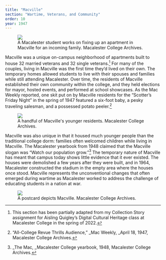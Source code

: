 ```yaml
---
title: "Macville"
section: "Wartime, Veterans, and Community"
order: 10
year: 1947
---
```


<figure>
   <img src="/mac-history/images/Macville_10.jpg">
   <figcaption>
          A Macalester student works on fixing up an apartment in Macville for an incoming family. Macalester College Archives.
   </figcaption>
</figure>

Macville was a unique on-campus neighborhood of apartments built to house 32 married veterans and 32 single veterans.[^1] For many of the couples, living in Macville was the first time they’d lived on their own. The temporary homes allowed students to live with their spouses and families while still attending Macalester. Over time, the residents of Macville established their own community within the college, and they held elections for mayor, hosted events, and performed at school showcases. As the Mac Weekly reported, one skit put on by Macville residents for the “Scotter’s Friday Night” in the spring of 1947 featured a six-foot baby, a pesky traveling salesman, and a possessed potato peeler.[^2] 

<figure>
   <img src="/mac-history/images/Macville_001.jpg">
   <figcaption>
     A handful of Macville's younger residents. Macalester College Archives.
   </figcaption>
</figure>

Macville was also unique in that it housed much younger people than the traditional college dorm: families often welcomed children while living in Macville. The Macalester yearbook from 1948 claimed that the Macville slogan was “Watch our population grow.”[^3] The temporary nature of Macville has meant that campus today shows little evidence that it ever existed. The houses were demolished a few years after they were built, and in 1964, Macalester constructed the stadium in the empty area where the houses once stood. Macville represents the unconventional changes that often emerged during wartime as Macalester worked to address the challenge of educating students in a nation at war.


<figure>
   <img src="/mac-history/images/macville-postcard.jpg">
   <figcaption>
     A postcard depicts Macville. Macalester College Archives.
   </figcaption>
</figure>


[^1]:
     This section has been partially adapted from my Collection Story assignment for Aisling Quigley’s Digital Cultural Heritage class at Macalester College in the spring of 2022. 

[^2]:
     “All-College Revue Thrills Audience,” _Mac Weekly, _April 18, 1947, Macalester College Archives.

[^3]:
     _The Mac, _Macalester College yearbook, 1948, Macalester College Archives. 

